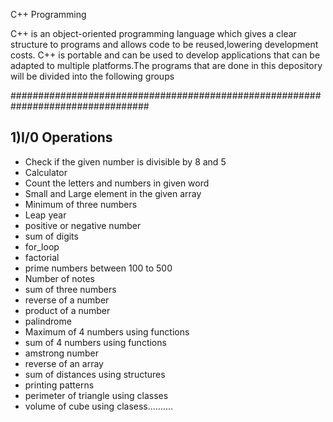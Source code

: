 C++ Programming

   C++ is an object-oriented programming language which gives a clear structure to programs and allows code to be reused,lowering development costs. 
C++ is portable and can be used to develop applications that can be adapted to multiple platforms.The programs that are done in this depository will be 
divided into the following groups

#################################################################################

1)I/0 Operations
----------------------------------------------------------------------------------------------------------------------------------------------------------

  * Check if the given number is divisible by 8 and 5
  * Calculator
  * Count the letters and numbers in given word
  * Small and Large element in the given array
  * Minimum of three numbers
  * Leap year
  * positive or negative number
  * sum of digits
  * for_loop
  * factorial
  * prime numbers between 100 to 500
  * Number of notes
  * sum of three numbers
  * reverse of a number
  * product of a number
  * palindrome
  * Maximum of 4 numbers using functions
  * sum of 4 numbers using functions
  * amstrong number
  * reverse of an array
  * sum of distances using structures
  * printing patterns
  * perimeter of triangle using classes
  * volume of cube using clasess..........

  
  

